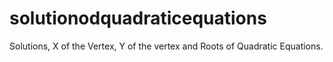 # solutionodquadraticequations
Solutions, X of the Vertex, Y of the vertex and Roots of Quadratic Equations.
